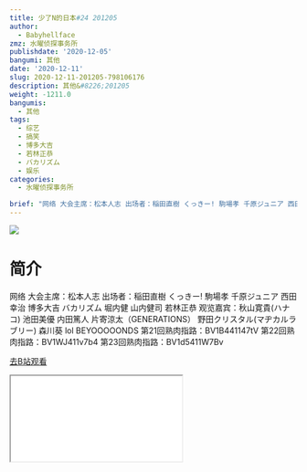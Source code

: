```yaml
---
title: 少了N的日本#24 201205
author:
  - Babyhellface
zmz: 水曜侦探事务所
publishdate: '2020-12-05'
bangumi: 其他
date: '2020-12-11'
slug: 2020-12-11-201205-798106176
description: 其他&#8226;201205
weight: -1211.0
bangumis:
  - 其他
tags:
  - 综艺
  - 搞笑
  - 博多大吉
  - 若林正恭
  - バカリズム
  - 娱乐
categories:
  - 水曜侦探事务所

brief: "网络 大会主席：松本人志 出场者：稲田直樹 くっきー! 駒場孝 千原ジュニア 西田幸治 博多大吉 バカリズム 堀内健 山内健司 若林正恭 观览嘉宾：秋山寛貴(ハナコ) 池田美優 内田篤人 片寄涼太（GENERATIONS） 野田クリスタル(マヂカルラブリー) 森川葵 lol BEYOOOOONDS 第21回熟肉指路：BV1B441147tV 第22回熟肉指路：BV1WJ411v7b4 第23回熟肉指路：BV1d5411W7Bv"
---
```

![](https://raw.githubusercontent.com/tcgriffith/owaraisite/master/static/tmpimg/ec90165742911609e1145e79ae3d03cc1ac48e44.jpg.480.jpg)
# 简介  
网络
大会主席：松本人志
出场者：稲田直樹  くっきー!  駒場孝  千原ジュニア  西田幸治  博多大吉  バカリズム  堀内健  山内健司  若林正恭
观览嘉宾：秋山寛貴(ハナコ)  池田美優  内田篤人  片寄涼太（GENERATIONS）  野田クリスタル(マヂカルラブリー)  森川葵  lol  BEYOOOOONDS
第21回熟肉指路：BV1B441147tV
第22回熟肉指路：BV1WJ411v7b4
第23回熟肉指路：BV1d5411W7Bv  

[去B站观看](https://www.bilibili.com/video/av798106176/)
<div class ="resp-container"><iframe class="testiframe" src="//player.bilibili.com/player.html?aid=798106176"", scrolling="no", allowfullscreen="true" > </iframe></div> 
